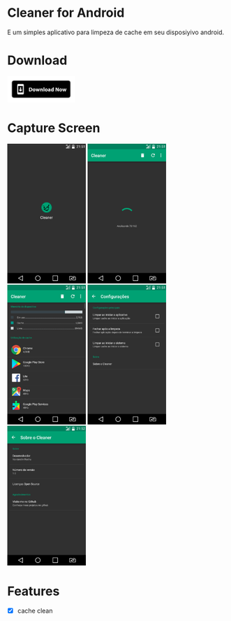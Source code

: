 # Cleaner for Android

E um simples aplicativo para limpeza de cache em seu disposiyivo android.

# Download
[<img alt="Get it on Google Play" height="60" src="./devs/images/download_now.png">](./devs/app/Cleaner_1.0.apk)

# Capture Screen
<img src="./devs/screenshot/SCREEN_01.png" width="'180" height="320">
<img src="./devs/screenshot/SCREEN_02.png" width="'180" height="320">
<img src="./devs/screenshot/SCREEN_03.png" width="'180" height="320">
<img src="./devs/screenshot/SCREEN_04.png" width="'180" height="320">
<img src="./devs/screenshot/SCREEN_05.png" width="'180" height="320">

# Features

- [X] cache clean

